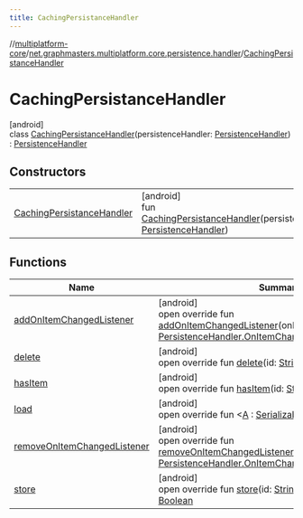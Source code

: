 ```yaml
---
title: CachingPersistanceHandler
---
```

//[multiplatform-core](../../../index.html)/[net.graphmasters.multiplatform.core.persistence.handler](../index.html)/[CachingPersistanceHandler](index.html)



# CachingPersistanceHandler



[android]\
class [CachingPersistanceHandler](index.html)(persistenceHandler: [PersistenceHandler](../../net.graphmasters.multiplatform.core.persistence/-persistence-handler/index.html)) : [PersistenceHandler](../../net.graphmasters.multiplatform.core.persistence/-persistence-handler/index.html)



## Constructors


| | |
|---|---|
| [CachingPersistanceHandler](-caching-persistance-handler.html) | [android]<br>fun [CachingPersistanceHandler](-caching-persistance-handler.html)(persistenceHandler: [PersistenceHandler](../../net.graphmasters.multiplatform.core.persistence/-persistence-handler/index.html)) |


## Functions


| Name | Summary |
|---|---|
| [addOnItemChangedListener](add-on-item-changed-listener.html) | [android]<br>open override fun [addOnItemChangedListener](add-on-item-changed-listener.html)(onItemChangedListener: [PersistenceHandler.OnItemChangedListener](../../net.graphmasters.multiplatform.core.persistence/-persistence-handler/-on-item-changed-listener/index.html)) |
| [delete](delete.html) | [android]<br>open override fun [delete](delete.html)(id: [String](https://kotlinlang.org/api/latest/jvm/stdlib/kotlin/-string/index.html)) |
| [hasItem](has-item.html) | [android]<br>open override fun [hasItem](has-item.html)(id: [String](https://kotlinlang.org/api/latest/jvm/stdlib/kotlin/-string/index.html)): [Boolean](https://kotlinlang.org/api/latest/jvm/stdlib/kotlin/-boolean/index.html) |
| [load](load.html) | [android]<br>open override fun &lt;[A](load.html) : [Serializable](https://developer.android.com/reference/kotlin/java/io/Serializable.html)&gt; [load](load.html)(id: [String](https://kotlinlang.org/api/latest/jvm/stdlib/kotlin/-string/index.html)): [A](load.html)? |
| [removeOnItemChangedListener](remove-on-item-changed-listener.html) | [android]<br>open override fun [removeOnItemChangedListener](remove-on-item-changed-listener.html)(onItemChangedListener: [PersistenceHandler.OnItemChangedListener](../../net.graphmasters.multiplatform.core.persistence/-persistence-handler/-on-item-changed-listener/index.html)) |
| [store](store.html) | [android]<br>open override fun [store](store.html)(id: [String](https://kotlinlang.org/api/latest/jvm/stdlib/kotlin/-string/index.html), item: [Serializable](https://developer.android.com/reference/kotlin/java/io/Serializable.html)): [Boolean](https://kotlinlang.org/api/latest/jvm/stdlib/kotlin/-boolean/index.html) |


